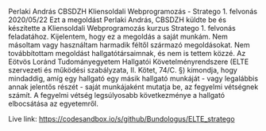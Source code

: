 Perlaki András
CBSDZH
Kliensoldali Webprogramozás - Stratego 1. felvonás
2020/05/22
Ezt a megoldást Perlaki András, CBSDZH küldte be és készítette a Kliensoldali Webprogramozás  kurzus Stratego 1. felvonás feladatához.
Kijelentem, hogy ez a megoldás a saját munkám.
Nem másoltam vagy használtam harmadik féltől származó megoldásokat.
Nem továbbítottam megoldást hallgatótársaimnak, és nem is tettem közzé.
Az Eötvös Loránd Tudományegyetem Hallgatói Követelményrendszere (ELTE szervezeti és működési szabályzata, II. Kötet, 74/C. §) kimondja, 
hogy mindaddig, amíg egy hallgató egy másik hallgató munkáját - vagy legalábbis annak jelentős részét - saját munkájaként mutatja be, 
az fegyelmi vétségnek számít. A fegyelmi vétség legsúlyosabb következménye a hallgató elbocsátása az egyetemről.

Live link: https://codesandbox.io/s/github/Bundologus/ELTE_stratego